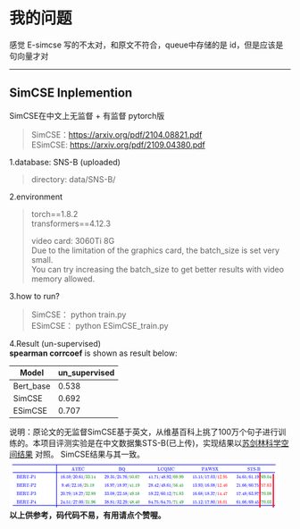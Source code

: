 


# 我的问题
感觉 E-simcse 写的不太对，和原文不符合，queue中存储的是 id，但是应该是句向量才对 



-----
## SimCSE Inplemention

SimCSE在中文上无监督 + 有监督 pytorch版
> SimCSE：https://arxiv.org/pdf/2104.08821.pdf   
> ESimCSE: https://arxiv.org/pdf/2109.04380.pdf

1.database: SNS-B (uploaded)
> directory: data/SNS-B/  

2.environment
> torch==1.8.2  
> transformers==4.12.3
> 
> video card: 3060Ti 8G    
> Due to the limitation of the graphics card, the batch_size is set very small.  
> You can try increasing the batch_size to get better results with video memory allowed.  

3.how to run?
> SimCSE： python train.py  
> ESimCSE： python ESimCSE_train.py

4.Result (un-supervised)  
**spearman corrcoef** is shown as result below:

| Model     | un_supervised |
|-----------|---------------|
| Bert_base | 0.538         |   
| SimCSE    | 0.692         |
| ESimCSE   | 0.707         | 

说明：原论文的无监督SimCSE基于英文，从维基百科上挑了100万个句子进行训练的。本项目评测实验是在中文数据集STS-B(已上传)，实现结果以[苏剑林科学空间结果](https://spaces.ac.cn/archives/8348) 对照。
SimCSE结果与其一致。  
![img.png](./data/pic/img.png)    
**以上供参考，码代码不易，有用请点个赞喔。**   

